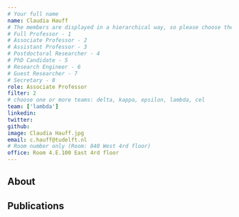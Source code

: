 ```yaml
---
# Your full name
name: Claudia Hauff
# The members are displayed in a hierarchical way, so please choose the role and filter from this list:
# Full Professor - 1
# Associate Professor - 2
# Assistant Professor - 3
# Postdoctoral Researcher - 4
# PhD Candidate - 5
# Research Engineer - 6
# Guest Researcher - 7
# Secretary - 8
role: Associate Professor
filter: 2
# choose one or more teams: delta, kappa, epsilon, lambda, cel
team: ['lambda']
linkedin:
twitter:
github:
image: Claudia Hauff.jpg
email: c.hauff@tudelft.nl
# Room number only (Room: 840 West 4rd floor)
office: Room 4.E.100 East 4rd floor
---
```


## About

[comment]: <> (Write a few or more words about yourself.)

## Publications

[comment]: <> (You don't have to write anything here, it will be automatically filled. )

